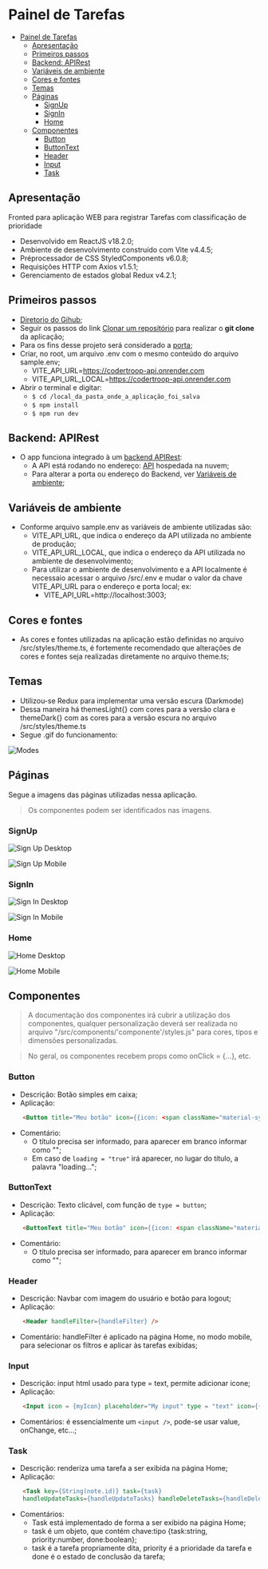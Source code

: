 # Painel de Tarefas

- [Painel de Tarefas](#painel-de-tarefas)
  - [Apresentação](#apresentação)
  - [Primeiros passos](#primeiros-passos)
  - [Backend: APIRest](#backend-apirest)
  - [Variáveis de ambiente](#variáveis-de-ambiente)
  - [Cores e fontes](#cores-e-fontes)
  - [Temas](#temas)
  - [Páginas](#páginas)
    - [SignUp](#signup)
    - [SignIn](#signin)
    - [Home](#home)
  - [Componentes](#componentes)
    - [Button](#button)
    - [ButtonText](#buttontext)
    - [Header](#header)
    - [Input](#input)
    - [Task](#task)


## Apresentação

Fronted para aplicação WEB para registrar Tarefas com classificação de prioridade

- Desenvolvido em ReactJS v18.2.0;
- Ambiente de desenvolvimento construído com Vite v4.4.5;
- Préprocessador de CSS StyledComponents v6.0.8;
- Requisições HTTP com Axios v1.5.1;
- Gerenciamento de estados global Redux v4.2.1;

## Primeiros passos

- [Diretorio do Gihub](https://github.com/pedromsra/CoderTroop_FE);
- Seguir os passos do link [Clonar um repositório](https://docs.github.com/pt/repositories/creating-and-managing-repositories/cloning-a-repository) para realizar o **git clone** da aplicação;
- Para os fins desse projeto será considerado a [porta](http://localhost:3009);
- Criar, no root, um arquivo .env com o mesmo conteúdo do arquivo sample.env;
  - VITE_API_URL=https://codertroop-api.onrender.com
  - VITE_API_URL_LOCAL=https://codertroop-api.onrender.com
- Abrir o terminal e digitar:
  - `$ cd /local_da_pasta_onde_a_aplicação_foi_salva`
  - `$ npm install`
  - `$ npm run dev`

## Backend: APIRest

- O app funciona integrado à um [backend APIRest](https://github.com/pedromsra/CoderTroop_API):
  - A API está rodando no endereço: [API](https://codertroop-api.onrender.com) hospedada na nuvem;
  - Para alterar a porta ou endereço do Backend, ver [Variáveis de ambiente](#variáveis-de-ambiente);

## Variáveis de ambiente

- Conforme arquivo sample.env as variáveis de ambiente utilizadas são:
  - VITE_API_URL, que indica o endereço da API utilizada no ambiente de produção;
  - VITE_API_URL_LOCAL, que indica o endereço da API utilizada no ambiente de desenvolvimento;
  - Para utilizar o ambiente de desenvolvimento e a API localmente é necessaio acessar o arquivo /src/.env e mudar o valor da chave VITE_API_URL para o endereço e porta local; ex:
    - VITE_API_URL=http://localhost:3003;

## Cores e fontes

- As cores e fontes utilizadas na aplicação estão definidas no arquivo /src/styles/theme.ts, é fortemente recomendado que alterações de cores e fontes seja realizadas diretamente no arquivo theme.ts;

## Temas

- Utilizou-se Redux para implementar uma versão escura (Darkmode)
- Dessa maneira há themesLight{} com cores para a versão clara e themeDark{} com as cores para a versão escura no arquivo /src/styles/theme.ts
- Segue .gif do funcionamento:

![Modes](src/assets/readme/darklightmode.gif)

## Páginas

Segue a imagens das páginas utilizadas nessa aplicação.

> Os componentes podem ser identificados nas imagens.

### SignUp

![Sign Up Desktop](src/assets/readme/signUpDesktop.png)

![Sign Up Mobile](src/assets/readme/signUpMobile.png)

### SignIn

![Sign In Desktop](src/assets/readme/signInDesktop.png)

![Sign In Mobile](src/assets/readme/signInMobile.png)

### Home

![Home Desktop](src/assets/readme/homeDesktop.png)

![Home Mobile](src/assets/readme/homeMobile.png)

## Componentes

> A documentação dos componentes irá cubrir a utilização dos componentes, qualquer personalização deverá ser realizada no arquivo "/src/components/'componente'/styles.js" para cores, tipos e dimensões personalizadas. 

> No geral, os componentes recebem props como onClick = {...}, etc. 

### Button

- Descrição: Botão simples em caixa;
- Aplicação:

```html
    <Button title="Meu botão" icon={{icon: <span className="material-symbols-outlined">exemple</span>}} loading outlined />
```

- Comentário:
  - O título precisa ser informado, para aparecer em branco informar como "";
  - Em caso de ```loading = "true"``` irá aparecer, no lugar do título, a palavra "loading...";

### ButtonText

- Descrição: Texto clicável, com função de ```type = button```;
- Aplicação:

```html
    <ButtonText title="Meu botão" icon={{icon: <span className="material-symbols-outlined">exemple</span>}} />
```

- Comentário:
  - O título precisa ser informado, para aparecer em branco informar como "";

### Header

- Descrição: Navbar com imagem do usuário e botão para logout;
- Aplicação:

```html
    <Header handleFilter={handleFilter} />
```

- Comentário: handleFilter é aplicado na página Home, no modo mobile, para selecionar os filtros e aplicar às tarefas exibidas;

### Input

- Descrição: input html usado para type = text, permite adicionar icone;
- Aplicação:

```html
    <Input icon = {myIcon} placeholder="My input" type = "text" icon={{icon: <span className="material-symbols-outlined">exemple</span>}} />
```

- Comentários: é essencialmente um ```<input />```, pode-se usar value, onChange, etc...;

### Task

- Descrição: renderiza uma tarefa a ser exibida na página Home;
- Aplicação:

```html
    <Task key={String(note.id)} task={task} 
    handleUpdateTasks={handleUpdateTasks} handleDeleteTasks={handleDeleteTasks} />
```

- Comentários:
  - Task está implementado de forma a ser exibido na página Home;
  - task é um objeto, que contém chave:tipo {task:string, priority:number, done:boolean};
  - task é a tarefa propriamente dita, priority é a prioridade da tarefa e done é o estado de conclusão da tarefa;